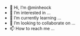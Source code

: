 - 👋 Hi, I’m @minheock
- 👀 I’m interested in ...
- 🌱 I’m currently learning ...
- 💞️ I’m looking to collaborate on ...
- 📫 How to reach me ...

<!---
minheock/minheock is a ✨ special ✨ repository because its `README.md` (this file) appears on your GitHub profile.
You can click the Preview link to take a look at your changes.
--->

